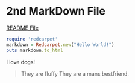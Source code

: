 # 2nd MarkDown File
[README File](README.md)
```ruby
require 'redcarpet'
markdown = Redcarpet.new("Hello World!")
puts markdown.to_html
```
I love dogs!

>They are fluffy
>They are a mans bestfriend.
